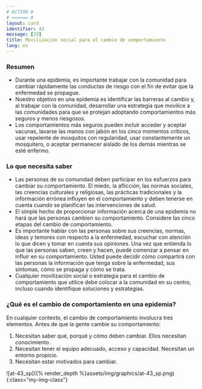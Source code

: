 ```yaml
---
# ACTION #
# ====== #
layout: card
identifier: 43
message: [23]
title: Movilización social para el cambio de comportamiento
lang: es
---
```


### Resumen

- Durante una epidemia, es importante trabajar con la comunidad para cambiar rápidamente las conductas de riesgo con el fin de evitar que la enfermedad se propague.
- Nuestro objetivo en una epidemia es identificar las barreras al cambio y, al trabajar con la comunidad, desarrollar una estrategia que movilice a las comunidades para que se protejan adoptando comportamientos más seguros y menos riesgosos.
- Los comportamientos más seguros pueden incluir acceder y aceptar vacunas, lavarse las manos con jabón en los cinco momentos críticos, usar repelente de mosquitos con regularidad, usar constantemente un mosquitero, o aceptar permanecer aislado de los demás mientras se esté enfermo.

### Lo que necesita saber

- Las personas de su comunidad deben participar en los esfuerzos para cambiar su comportamiento. El miedo, la aflicción, las normas sociales, las creencias culturales y religiosas, las prácticas tradicionales y la información errónea influyen en el comportamiento y deben tenerse en cuenta cuando se planifican las intervenciones de salud.
- El simple hecho de proporcionar información acerca de una epidemia no hará que las personas cambien su comportamiento. Considere las cinco etapas del cambio de comportamiento.
- Es importante hablar con las personas sobre sus creencias, normas, ideas y temores con respecto a la enfermedad, escuchar con atención lo que dicen y tomar en cuenta sus opiniones. Una vez que entienda lo que las personas saben, creen y hacen, puede comenzar a pensar en influir en su comportamiento. Usted puede decidir cómo compartirá con las personas la información que tenga sobre la enfermedad, sus síntomas, cómo se propaga y cómo se trata.
- Cualquier movilización social o estrategia para el cambio de comportamiento que utilice debe colocar a la comunidad en su centro, incluso cuando identifique soluciones y estrategias.

### ¿Qué es el cambio de comportamiento en una epidemia?
En cualquier contexto, el cambio de comportamiento involucra tres elementos. Antes de que la gente cambie su comportamiento:
1. Necesitan saber qué, porqué y cómo deben cambiar. Ellos necesitan conocimiento.
2. Necesitan tener el equipo adecuado, acceso y capacidad. Necesitan un entorno propicio. 
3. Necesitan estar motivados para cambiar.

![at-43_sp]({% render_depth %}assets/img/graphics/at-43_sp.png){:class="my-img-class"}
